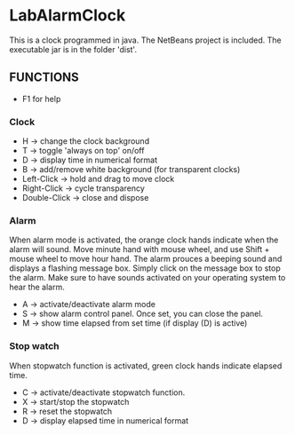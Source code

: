 ﻿# LabAlarmClock #

This is a clock programmed in java. The NetBeans project is included. 
The executable jar is in the folder 'dist'. 

## FUNCTIONS ##
* F1 for help

### Clock ###
* H   → change the clock background
* T   → toggle 'always on top' on/off
* D   → display time in numerical format
* B   → add/remove white background (for transparent clocks)
* Left-Click   → hold and drag to move clock
* Right-Click  → cycle transparency
* Double-Click → close and dispose

### Alarm ###
When alarm mode is activated, the orange clock hands indicate when the alarm will sound. 
Move minute hand with mouse wheel, and use Shift + mouse wheel to move hour hand. 
The alarm prouces a beeping sound and displays a flashing message box. 
Simply click on the message box to stop the alarm. 
Make sure to have sounds activated on your operating system to hear the alarm. 
* A   → activate/deactivate alarm mode
* S   → show alarm control panel. Once set, you can close the panel. 
* M   → show time elapsed from set time (if display (D) is active)

### Stop watch ###
When stopwatch function is activated, green clock hands indicate elapsed time. 
* C   → activate/deactivate stopwatch function. 
* X   → start/stop the stopwatch
* R   → reset the stopwatch
* D   → display elapsed time in numerical format

